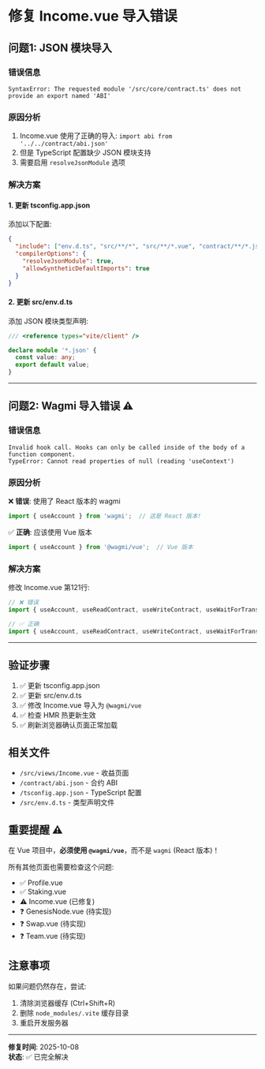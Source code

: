 # 修复 Income.vue 导入错误

## 问题1: JSON 模块导入

### 错误信息
```
SyntaxError: The requested module '/src/core/contract.ts' does not provide an export named 'ABI'
```

### 原因分析
1. Income.vue 使用了正确的导入: `import abi from '../../contract/abi.json'`
2. 但是 TypeScript 配置缺少 JSON 模块支持
3. 需要启用 `resolveJsonModule` 选项

### 解决方案

#### 1. 更新 tsconfig.app.json

添加以下配置:

```json
{
  "include": ["env.d.ts", "src/**/*", "src/**/*.vue", "contract/**/*.json"],
  "compilerOptions": {
    "resolveJsonModule": true,
    "allowSyntheticDefaultImports": true
  }
}
```

#### 2. 更新 src/env.d.ts

添加 JSON 模块类型声明:

```typescript
/// <reference types="vite/client" />

declare module '*.json' {
  const value: any;
  export default value;
}
```

---

## 问题2: Wagmi 导入错误 ⚠️

### 错误信息
```
Invalid hook call. Hooks can only be called inside of the body of a function component.
TypeError: Cannot read properties of null (reading 'useContext')
```

### 原因分析
❌ **错误**: 使用了 React 版本的 wagmi
```typescript
import { useAccount } from 'wagmi';  // 这是 React 版本!
```

✅ **正确**: 应该使用 Vue 版本
```typescript
import { useAccount } from '@wagmi/vue';  // Vue 版本
```

### 解决方案

修改 Income.vue 第121行:

```typescript
// ❌ 错误
import { useAccount, useReadContract, useWriteContract, useWaitForTransactionReceipt } from 'wagmi';

// ✅ 正确
import { useAccount, useReadContract, useWriteContract, useWaitForTransactionReceipt } from '@wagmi/vue';
```

---

## 验证步骤

1. ✅ 更新 tsconfig.app.json
2. ✅ 更新 src/env.d.ts
3. ✅ 修改 Income.vue 导入为 `@wagmi/vue`
4. ✅ 检查 HMR 热更新生效
5. ✅ 刷新浏览器确认页面正常加载

## 相关文件

- `/src/views/Income.vue` - 收益页面
- `/contract/abi.json` - 合约 ABI
- `/tsconfig.app.json` - TypeScript 配置
- `/src/env.d.ts` - 类型声明文件

## 重要提醒 ⚠️

在 Vue 项目中，**必须使用 `@wagmi/vue`**，而不是 `wagmi` (React 版本)！

所有其他页面也需要检查这个问题:
- ✅ Profile.vue
- ✅ Staking.vue
- ⚠️ Income.vue (已修复)
- ❓ GenesisNode.vue (待实现)
- ❓ Swap.vue (待实现)
- ❓ Team.vue (待实现)

## 注意事项

如果问题仍然存在，尝试:
1. 清除浏览器缓存 (Ctrl+Shift+R)
2. 删除 `node_modules/.vite` 缓存目录
3. 重启开发服务器

---

**修复时间**: 2025-10-08  
**状态**: ✅ 已完全解决
